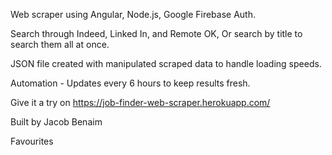 Web scraper using Angular, Node.js, Google Firebase Auth. 

Search through Indeed, Linked In, and Remote OK, Or search by title to search them all at once. 

JSON file created with manipulated scraped data to handle loading speeds. 

Automation - Updates every 6 hours to keep results fresh. 

Give it a try on https://job-finder-web-scraper.herokuapp.com/ 

Built by Jacob Benaim

Favourites
